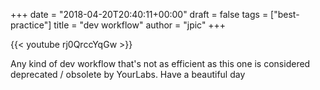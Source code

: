 +++
date = "2018-04-20T20:40:11+00:00"
draft = false
tags = ["best-practice"]
title = "dev workflow"
author = "jpic"
+++

{{< youtube rj0QrccYqGw >}}

Any kind of dev workflow that's not as efficient as this one is considered deprecated / obsolete by YourLabs. Have a beautiful day
